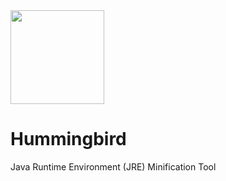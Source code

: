 <img src="https://s-media-cache-ak0.pinimg.com/originals/74/14/c9/7414c9138964f7ad1953a58ec71271f8.jpg" width="150">

# Hummingbird
Java Runtime Environment (JRE) Minification Tool

